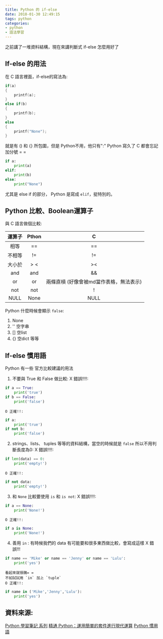 ```yaml
---
title: Python 的 if-else
date: 2018-01-30 12:49:15
tags: python
categories:
- python
- 語法學習
---
```


之前講了一堆資料結構，現在來講判斷式 if-else 怎麼用好了

## If-else 的用法
在 C 語言裡面，if-else的寫法為:
```c
if(a)
{
    printf(a);
}
else if(b)
{
    printf(b);
}
else
{
    printf("None");
}
```
就是有 () 和 {} 所包圍，但是 Python不用，他只有":"
Python 寫久了 C 都會忘記加分號 = =
<!--more-->
```python
if a:
    print(a)
elif:
    print(b)
else:
    print("None")
```
尤其是 else if 的部分， Python 是寫成 `elif`，挺特別的。

## Python 比較、Boolean運算子
與 C 語言做個比較:

|運算子| Pthon |  C|
|:----:|:-----:|:---:|
|相等  | ==    | ==|
|不相等 |!=     |!=|
| 大小於|> <    |><|
| and   | and   | &&|
| or    |  or   | 兩條直槓 (好像會被md當作表格，無法表示) |
| not   | not   | !  |
| NULL  | None  | NULL|

Python 什麼時候會顯示 `false`:
1. None
2. '' 空字串
3. [] 空list
4. {} 空dict
等等

## If-else 慣用語
Python 有一些 官方比較建議的用法
1. 不要與 True 和 False 做比較:
X 錯誤!!!!:
```python
if a == True:
    print('true')
if b == False:
    print('false')
```
    O 正確!!:
```python
if a:
    print('true')
if not b:
    print('false')
```
2. strings、lists、 tuples 等等的資料結構，當空的時候就是 `false` 所以不用判斷長度為0:
X 錯誤!!!!:
```python
if len(data) == 0:
    print('empty!')
```
    O 正確!!:
```python
if not data:
    print('empty!')
```
3. 和 `None` 比較要使用 `is` 和 `is not`:
X 錯誤!!!!:
```python
if a == None:
    print('None!')
```
    O 正確!!:
```python
if a is None:
    print('None!')
```
4. 善用 `in` :
有時候我們的 data 有可能要和很多東西做比較，會寫成這樣
X 錯誤!!!
```python
if name == 'Mike' or name == 'Jenny' or name == 'Lulu':
    print('yes')
```
    看起來就很醜= =
    不如試試用 `in` 加上 `tuple`
    O 正確!!:
```python
if name in ('Mike','Jenny','Lulu'):
    print('yes')
```
## 資料來源:
[Python 學習筆記 系列](https://ithelp.ithome.com.tw/users/20069378/ironman/1113)
[精通 Python：運用簡單的套件進行現代運算](http://www.books.com.tw/products/0010690075)
[Python 慣用語](http://seanlin.logdown.com/)




